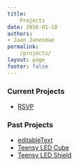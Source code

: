 ```yaml
---
title:
    Projects
date: 2016-01-18
authors:
- Jaan Janesmae
permalink:
    /projects/
layout: page
footer: false
---
```

### Current Projects

- [RSVP](rsvp)

### Past Projects

- [editableText](editabletext)
- [Teensy LED Cube](teensy_led_cube/)
- [Teensy LED Shield](teensy_led_shield/)
